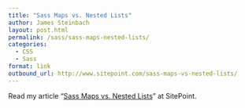 ```yaml
---
title: "Sass Maps vs. Nested Lists"
author: James Steinbach
layout: post.html
permalink: /sass/sass-maps-nested-lists/
categories:
  - CSS
  - Sass
format: link
outbound_url: http://www.sitepoint.com/sass-maps-vs-nested-lists/
---
```

Read my article &#8220;<a href="http://www.sitepoint.com/sass-maps-vs-nested-lists/" title="Sass Maps vs. Nested Lists" target="_blank">Sass Maps vs. Nested Lists</a>&#8221; at SitePoint.
